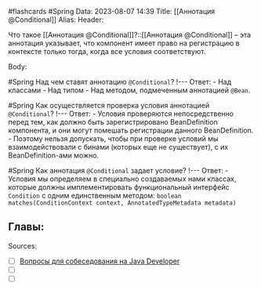 #flashcards #Spring 
Data: 2023-08-07 14:39
Title: [[Аннотация @Conditional]]
Alias:
Header:

Что такое [[Аннотация @Conditional]]?::[[Аннотация @Conditional]] – эта аннотация указывает, что компонент имеет право на регистрацию в контексте только тогда, когда все условия соответствуют.
<!--SR:!2023-11-03,10,710-->


Body:



#Spring 
Над чем ставят аннотацию `@Conditional`?
!---
Ответ:
	- Над классами
	- Над типом
	- Над методом, подмеченным аннотацией `@Bean`.
<!--SR:!2023-11-03,10,323-->



#Spring 
Как осуществляется проверка условия аннотацией `@Conditional`?
!---
Ответ:
	- Условия проверяются непосредственно перед тем, как должно быть зарегистрировано BeanDefinition компонента, и они могут помешать регистрации данного BeanDefinition. 
	- Поэтому нельзя допускать, чтобы при проверке условий мы взаимодействовали с бинами (которых еще не существует), с их BeanDefinition-ами можно.
<!--SR:!2023-10-27,1,130-->



#Spring 
Как аннотация `@Conditional` задает условие?
!---
Ответ:
	- Условия мы определяем в специально создаваемых нами классах, которые должны имплементировать функциональный интерфейс `Condition` с одним единственным методом: `boolean matches(ConditionContext context, AnnotatedTypeMetadata metadata)`
<!--SR:!2023-11-02,10,413-->




Главы:
-


Sources:
- [ ] [Вопросы для собеседования на Java Developer](https://github.com/enhorse/java-interview/blob/master/README.md#%D0%9E%D0%9E%D0%9F)
- [ ] []()
- [ ] []()
